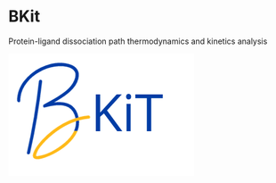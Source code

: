 # BKit
Protein-ligand dissociation path thermodynamics and kinetics analysis

![GitHub Logo](docs/Fig/logo.png)